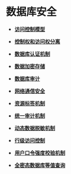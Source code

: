 # 数据库安全

-   **[访问控制模型](访问控制模型.md)**  

-   **[控制权和访问权分离](控制权和访问权分离.md)**  

-   **[数据库认证机制](数据库认证机制.md)**  

-   **[数据加密存储](数据加密存储.md)**  

-   **[数据库审计](数据库审计.md)**  

-   **[网络通信安全](网络通信安全.md)**  

-   **[资源标签机制](资源标签机制.md)**  

-   **[统一审计机制](统一审计机制.md)**  

-   **[动态数据脱敏机制](动态数据脱敏机制.md)**  

-   **[行级访问控制](行级访问控制.md)**  

-   **[用户口令强度校验机制](用户口令强度校验机制.md)**  

-   **[全密态数据库等值查询](全密态数据库等值查询.md)**  


